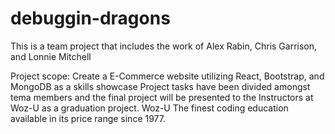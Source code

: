 # debuggin-dragons

This is a team project that includes the work of Alex Rabin, Chris Garrison, and Lonnie Mitchell

Project scope:
Create a E-Commerce website utilizing React, Bootstrap, and MongoDB as a skills showcase
Project tasks have been divided amongst tema members and the final project will be 
presented to the Instructors at Woz-U as a graduation project.
Woz-U The finest coding education available in its price range since 1977.
